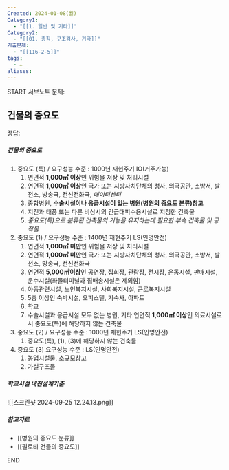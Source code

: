 ```yaml
---
Created: 2024-01-08(월)
Category1:
  - "[[1. 일반 및 기타]]"
Category2:
  - "[[01. 총칙, 구조검사, 기타]]"
기출문제:
  - "[[116-2-5]]"
tags:
  - ✏️
aliases:
---
```

START
서브노트
문제:  
## 건물의 중요도 

정답: 
##### 건물의 중요도
1. 중요도 (특) / 요구성능 수준 : 1000년 재현주기 IO(거주가능)
	1. 연면적 **1,000㎡ 이상**인 위험물 저장 및 처리시설
	2. 연면적 **1,000㎡ 이상**인 국가 또는 지방자치단체의 청사, 외국공관, 소방서, 발전소, 방송국, 전신전화국, *데이터센터*
	3. 종합병원, **수술시설이나 응급시설이 있는 병원(병원의 중요도 분류)참고**
	4. 지진과 태풍 또는 다른 비상시의 긴급대피수용시설로 지정한 건축물
	5. *중요도(특)으로 분류된 건축물의 기능을 유지하는데 필요한 부속 건축물 및 공작물*
2. 중요도 (1) / 요구성능 수준 : 1400년 재현주기 LS(인명안전)
	1. 연면적 **1,000㎡ 미만**인 위험물 저장 및 처리시설
	2. 연면적 **1,000㎡ 미만**인 국가 또는 지방자치단체의 청사, 외국공관, 소방서, 발전소, 방송국, 전신전화국
	3. 연면적 **5,000㎡이상**인 공연장, 집회장, 관람장, 전시장, 운동시설, 판매시설, 운수시설(화물터미널과 집배송시설은 제외함)
	4. 아동관련시설, 노인복지시설, 사회복지시설, 근로복지시설
	5. 5층 이상인 숙박시설, 오피스텔, 기숙사, 아파트
	6. 학교
	7. 수술시설과 응급시설 모두 없는 병원, 기타 연면적 **1,000㎡ 이상**인 의료시설로서 중요도(특)에 해당하지 않는 건축물
3. 중요도 (2) / 요구성능 수준 : 1000년 재현주기 LS(인명안전)
	1. 중요도(특), (1), (3)에 해당하지 않는 건축물
4. 중요도 (3) 요구성능 수준 : LS(인명안전)
	1. 농업시설물, 소규모창고
	2. 가설구조물
##### 학교시설 내진설계기준
![[스크린샷 2024-09-25 12.24.13.png]]

##### 참고자료
- [[병원의 중요도 분류]]
- [[필로티 건물의 중요도]]
<!--ID: 1688998421610-->


END